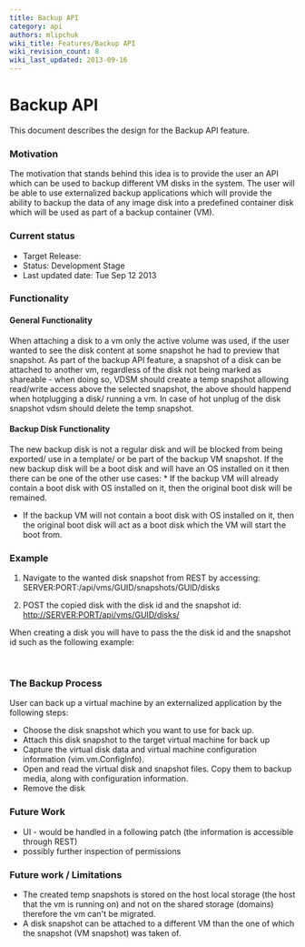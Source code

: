 ```yaml
---
title: Backup API
category: api
authors: mlipchuk
wiki_title: Features/Backup API
wiki_revision_count: 8
wiki_last_updated: 2013-09-16
---
```


# Backup API

This document describes the design for the Backup API feature.

### Motivation

The motivation that stands behind this idea is to provide the user an API which can be used to backup different VM disks in the system. The user will be able to use externalized backup applications which will provide the ability to backup the data of any image disk into a predefined container disk which will be used as part of a backup container (VM).

### Current status

*   Target Release:
*   Status: Development Stage
*   Last updated date: Tue Sep 12 2013

### Functionality

#### General Functionality

When attaching a disk to a vm only the active volume was used, if the user wanted to see the disk content at some snapshot he had to preview that snapshot.
As part of the backup API feature, a snapshot of a disk can be attached to another vm, regardless of the disk not being marked as shareable - when doing so, VDSM should create a temp snapshot allowing read/write access above the selected snapshot, the above should happend when hotplugging a disk/ running a vm.
In case of hot unplug of the disk snapshot vdsm should delete the temp snapshot.

#### Backup Disk Functionality

The new backup disk is not a regular disk and will be blocked from being exported/ use in a template/ or be part of the backup VM snapshot.
If the new backup disk will be a boot disk and will have an OS installed on it then there can be one of the other use cases:
\* If the backup VM will already contain a boot disk with OS installed on it, then the original boot disk will be remained.

*   If the backup VM will not contain a boot disk with OS installed on it, then the original boot disk will act as a boot disk which the VM will start the boot from.

### Example

1. Navigate to the wanted disk snapshot from REST by accessing:
SERVER:PORT:/api/vms/GUID/snapshots/GUID/disks

2. POST the copied disk with the disk id and the snapshot id:
 [http://SERVER:PORT/api/vms/GUID/disks/](http://SERVER:PORT/api/vms/GUID/disks/)

When creating a disk you will have to pass the the disk id and the snapshot id such as the following example:

` `<disk id="xxxxxxxx-xxxx-xxxx-xxxx-xxxxxxxxxxxx">
`    `<snapshot id="xxxxxxxx-xxxx-xxxx-xxxx-xxxxxxxxxxxx"/>
`  `</disk>

### The Backup Process

User can back up a virtual machine by an externalized application by the following steps:

*   Choose the disk snapshot which you want to use for back up.
*   Attach this disk snapshot to the target virtual machine for back up
*   Capture the virtual disk data and virtual machine configuration information (vim.vm.ConfigInfo).
*   Open and read the virtual disk and snapshot files. Copy them to backup media, along with configuration information.
*   Remove the disk

### Future Work

*   UI - would be handled in a following patch (the information is accessible through REST)
*   possibly further inspection of permissions

### Future work / Limitations

*   The created temp snapshots is stored on the host local storage (the host that the vm is running on) and not on the shared storage (domains) therefore the vm can't be migrated.
*   A disk snapshot can be attached to a different VM than the one of which the snapshot (VM snapshot) was taken of.
